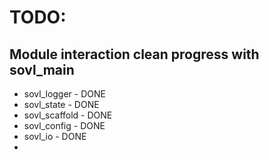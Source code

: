 # TODO:

## Module interaction clean progress with sovl_main

- sovl_logger - DONE
- sovl_state - DONE
- sovl_scaffold - DONE
- sovl_config - DONE
- sovl_io - DONE
- 
